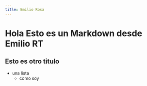 ```yaml
---
title: Emilio Rosa
---
```

# Hola Esto es un Markdown desde Emilio RT

## Esto es otro titulo

- una lista
  - como soy
